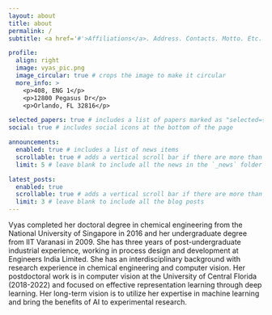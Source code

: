 ```yaml
---
layout: about
title: about
permalink: /
subtitle: <a href='#'>Affiliations</a>. Address. Contacts. Motto. Etc.

profile:
  align: right
  image: vyas_pic.png
  image_circular: true # crops the image to make it circular
  more_info: >
    <p>408, ENG 1</p>
    <p>12800 Pegasus Dr</p>
    <p>Orlando, FL 32816</p>

selected_papers: true # includes a list of papers marked as "selected={true}"
social: true # includes social icons at the bottom of the page

announcements:
  enabled: true # includes a list of news items
  scrollable: true # adds a vertical scroll bar if there are more than 3 news items
  limit: 5 # leave blank to include all the news in the `_news` folder

latest_posts:
  enabled: true
  scrollable: true # adds a vertical scroll bar if there are more than 3 new posts items
  limit: 3 # leave blank to include all the blog posts
---
```


Vyas completed her doctoral degree in chemical engineering from the National University of Singapore in 2016 and her undergraduate degree from IIT Varanasi in 2009. She has three years of post-undergraduate industrial experience, working in process design and development at Engineers India Limited. She has an interdisciplinary background with research experience in chemical engineering and computer vision. Her postdoctoral work is in computer vision at the University of Central Florida (2018-2022) and focused on effective representation learning through deep learning. Her long-term vision is to utilize her expertise in machine learning and bring the benefits of AI to experimental research.
